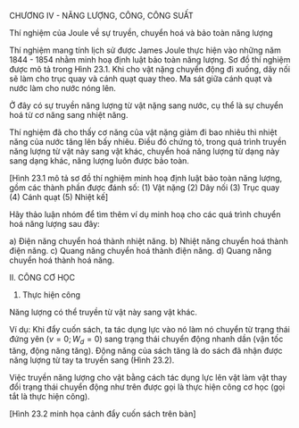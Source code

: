 CHƯƠNG IV - NĂNG LƯỢNG, CÔNG, CÔNG SUẤT

Thí nghiệm của Joule về sự truyền, chuyển hoá và bảo toàn năng lượng

Thí nghiệm mang tính lịch sử được James Joule thực hiện vào những năm 1844 - 1854 nhằm minh hoạ định luật bảo toàn năng lượng. Sơ đồ thí nghiệm được mô tả trong Hình 23.1. Khi cho vật nặng chuyển động đi xuống, dây nối sẽ làm cho trục quay và cánh quạt quay theo. Ma sát giữa cánh quạt và nước làm cho nước nóng lên.

Ở đây có sự truyền năng lượng từ vật nặng sang nước, cụ thể là sự chuyển hoá từ cơ năng sang nhiệt năng.

Thí nghiệm đã cho thấy cơ năng của vật nặng giảm đi bao nhiêu thì nhiệt năng của nước tăng lên bấy nhiêu. Điều đó chứng tỏ, trong quá trình truyền năng lượng từ vật này sang vật khác, chuyển hoá năng lượng từ dạng này sang dạng khác, năng lượng luôn được bảo toàn.

[Hình 23.1 mô tả sơ đồ thí nghiệm minh hoạ định luật bảo toàn năng lượng, gồm các thành phần được đánh số:
(1) Vật nặng
(2) Dây nối
(3) Trục quay
(4) Cánh quạt
(5) Nhiệt kế]

Hãy thảo luận nhóm để tìm thêm ví dụ minh hoạ cho các quá trình chuyển hoá năng lượng sau đây:

a) Điện năng chuyển hoá thành nhiệt năng.
b) Nhiệt năng chuyển hoá thành điện năng.
c) Quang năng chuyển hoá thành điện năng.
d) Quang năng chuyển hoá thành hoá năng.

II. CÔNG CƠ HỌC

1. Thực hiện công

Năng lượng có thể truyền từ vật này sang vật khác.

Ví dụ: Khi đẩy cuốn sách, ta tác dụng lực vào nó làm nó chuyển từ trạng thái đứng yên ($v = 0; W_d = 0$) sang trạng thái chuyển động nhanh dần (vận tốc tăng, động năng tăng). Động năng của sách tăng là do sách đã nhận được năng lượng từ tay ta truyền sang (Hình 23.2).

Việc truyền năng lượng cho vật bằng cách tác dụng lực lên vật làm vật thay đổi trạng thái chuyển động như trên được gọi là thực hiện công cơ học (gọi tắt là thực hiện công).

[Hình 23.2 minh họa cảnh đẩy cuốn sách trên bàn]